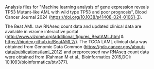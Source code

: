 Analysis files for "Machine learning analysis of gene expression reveals TP53 Mutant-like AML with wild type TP53 and poor prognosis", Blood Cancer Journal 2024 (https://doi.org/10.1038/s41408-024-01061-3). 

The Beat AML raw RNAseq count data and updated clinical data are available in vizome interactive portal (http://www.vizome.org/additional_figures_BeatAML.html & https://biodev.github.io/BeatAML2/). The TCGA LAML clinical data was obtained from Genomic Data Common (https://gdc.cancer.gov/about-data/publications/laml_2012) and preprocessed raw RNAseq count data were obtained from (Rahman M et al., Bioinformatics 2015,DOI: 10.1093/bioinformatics/btv377). 
